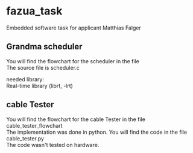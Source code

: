 # fazua_task
Embedded software task for applicant Matthias Falger

## Grandma scheduler
You will find the flowchart for the scheduler in the file <br />
The source file is scheduler.c <br />


needed library:<br />
  Real-time library (librt, -lrt)

## cable Tester
You will find the flowchart for the cable Tester in the file cable_tester_flowchart<br />
The implementation was done in python. You will find the code in the file cable_tester.py<br />
The code wasn't tested on hardware.<br />





